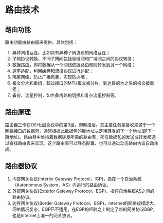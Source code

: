 # 路由技术

## 路由功能

路由功能由路由器来提供，具体包括：

1. 异种网络互连，比如具有异种子网协议的网络互连；
2. 子网协议转换，不同子网间包括局域网和广域网之间的协议转换；
3. 数据路由，即将数据从一个网络依据路由规则转发到另一个网络；
4. 速率适配，利用缓存和流控协议进行适配；
5. 隔离网络，防止广播风暴，实现防火墙；
6. 报文分片和重组，超过接口的MTU报文被分片，到达目的地之后的报文被重组； 
7. 备份、流量控制，如主备线路的切换和复杂流量控制等。 

## 路由原理

路由器工作在OSI七层协议中的第3层，即网络层。其主要任务是接收来源于一个网络接口的数据包，通常根据此数据包的目地址决定待转发的下一个地址(即下一跳地址)。路由器中维持着数据转发所需的路由表，所有数据包的发送或转发都通过查找路由表来实现。这个路由表可以静态配置，也可以通过动态路由协议自动生成。


## 路由器协议

1. 内部网关协议(Interior Gateway Protocol，IGP)，指在一个自治系统（Autonomous System，AS）内运行的路由协议。
2. 外部网关协议(Exterior Gateway Protocol，EGP)，指在自治系统AS之间的路由协议。 
3. 边界网关协议(Border Gateway Protocol，BGP)，Internet的网络规模庞大，网络情况复杂，EGP已不适用，在EGP的经验之上制定了新的网关协议BGP，也是Internet上唯一的网关协议。 


